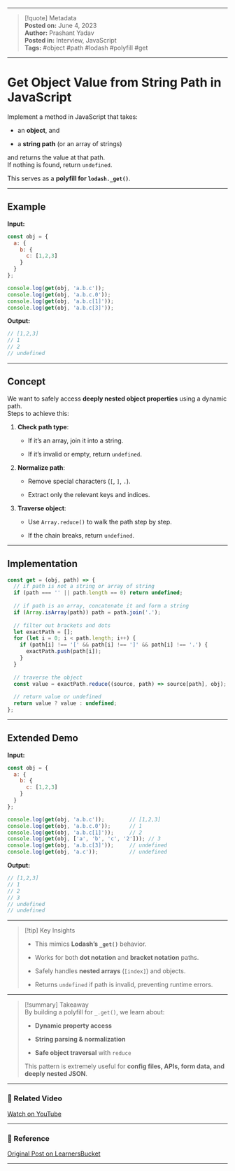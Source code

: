 
---

> [!quote] Metadata  
> **Posted on:** June 4, 2023  
> **Author:** Prashant Yadav  
> **Posted in:** Interview, JavaScript  
> **Tags:** #object #path #lodash #polyfill #get

---

# Get Object Value from String Path in JavaScript

Implement a method in JavaScript that takes:

- an **object**, and
    
- a **string path** (or an array of strings)
    

and returns the value at that path.  
If nothing is found, return `undefined`.

This serves as a **polyfill for `lodash._get()`**.

---

## Example

**Input:**

```javascript
const obj = {
  a: {
    b: {
      c: [1,2,3]
    }
  }
};

console.log(get(obj, 'a.b.c')); 
console.log(get(obj, 'a.b.c.0')); 
console.log(get(obj, 'a.b.c[1]')); 
console.log(get(obj, 'a.b.c[3]'));
```

**Output:**

```javascript
// [1,2,3]
// 1
// 2
// undefined
```

---

## Concept

We want to safely access **deeply nested object properties** using a dynamic path.  
Steps to achieve this:

1. **Check path type**:
    
    - If it’s an array, join it into a string.
        
    - If it’s invalid or empty, return `undefined`.
        
2. **Normalize path**:
    
    - Remove special characters (`[`, `]`, `.`).
        
    - Extract only the relevant keys and indices.
        
3. **Traverse object**:
    
    - Use `Array.reduce()` to walk the path step by step.
        
    - If the chain breaks, return `undefined`.
        

---

## Implementation

```javascript
const get = (obj, path) => {
  // if path is not a string or array of string
  if (path === '' || path.length == 0) return undefined;
  
  // if path is an array, concatenate it and form a string
  if (Array.isArray(path)) path = path.join('.');
  
  // filter out brackets and dots
  let exactPath = [];
  for (let i = 0; i < path.length; i++) {
    if (path[i] !== '[' && path[i] !== ']' && path[i] !== '.') {
      exactPath.push(path[i]);
    }
  }
  
  // traverse the object
  const value = exactPath.reduce((source, path) => source[path], obj);
  
  // return value or undefined
  return value ? value : undefined;
};
```

---

## Extended Demo

**Input:**

```javascript
const obj = {
  a: {
    b: {
      c: [1,2,3]
    }
  }
};

console.log(get(obj, 'a.b.c'));        // [1,2,3]
console.log(get(obj, 'a.b.c.0'));      // 1
console.log(get(obj, 'a.b.c[1]'));     // 2
console.log(get(obj, ['a', 'b', 'c', '2'])); // 3
console.log(get(obj, 'a.b.c[3]'));     // undefined
console.log(get(obj, 'a.c'));          // undefined
```

**Output:**

```javascript
// [1,2,3]
// 1
// 2
// 3
// undefined
// undefined
```

---

> [!tip] Key Insights
> 
> - This mimics **Lodash’s `_get()`** behavior.
>     
> - Works for both **dot notation** and **bracket notation** paths.
>     
> - Safely handles **nested arrays** (`[index]`) and objects.
>     
> - Returns `undefined` if path is invalid, preventing runtime errors.
>     

---

> [!summary] Takeaway  
> By building a polyfill for `_.get()`, we learn about:
> 
> - **Dynamic property access**
>     
> - **String parsing & normalization**
>     
> - **Safe object traversal** with `reduce`
>     
> 
> This pattern is extremely useful for **config files, APIs, form data, and deeply nested JSON**.

---

### 🎥 Related Video

[Watch on YouTube](https://youtu.be/gXIHJCCDJPQ)

---

### 📎 Reference

[Original Post on LearnersBucket](https://learnersbucket.com/examples/interview/get-object-value-from-string-path/)

---
